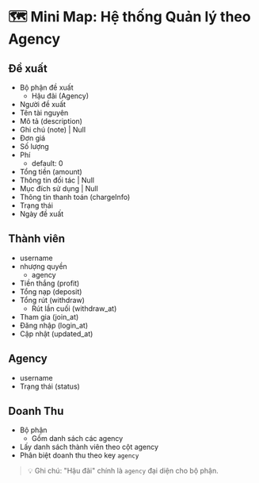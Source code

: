 # 🗺️ Mini Map: Hệ thống Quản lý theo Agency

## Đề xuất

- Bộ phận đề xuất
  - Hậu đãi (Agency)
- Người đề xuất
- Tên tài nguyên
- Mô tả (description)
- Ghi chú (note) | Null
- Đơn giá
- Số lượng
- Phí
  - default: 0
- Tổng tiền (amount)
- Thông tin đối tác | Null
- Mục đích sử dụng | Null
- Thông tin thanh toán (chargeInfo)
- Trạng thái
- Ngày đề xuất

## Thành viên

- username
- nhượng quyền
  - agency
- Tiền thắng (profit)
- Tổng nạp (deposit)
- Tổng rút (withdraw)
  - Rút lần cuối (withdraw_at)
- Tham gia (join_at)
- Đăng nhập (login_at)
- Cập nhật (updated_at)

## Agency

- username
- Trạng thái (status)

## Doanh Thu

- Bộ phận
  - Gồm danh sách các agency
- Lấy danh sách thành viên theo cột agency
- Phân biệt doanh thu theo key `agency`

> 💡 Ghi chú: "Hậu đãi" chính là `agency` đại diện cho bộ phận.

